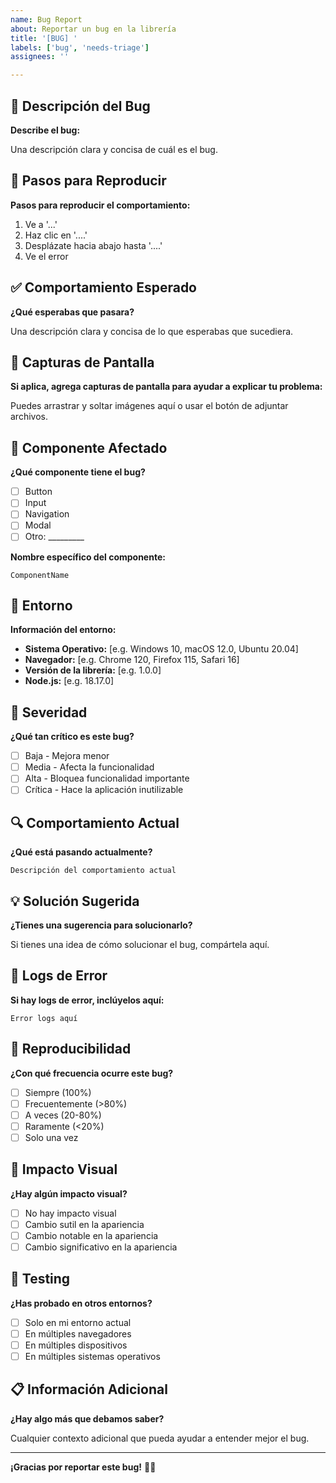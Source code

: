 ```yaml
---
name: Bug Report
about: Reportar un bug en la librería
title: '[BUG] '
labels: ['bug', 'needs-triage']
assignees: ''

---
```


## 🐛 Descripción del Bug

**Describe el bug:**

Una descripción clara y concisa de cuál es el bug.

## 🔧 Pasos para Reproducir

**Pasos para reproducir el comportamiento:**

1. Ve a '...'
2. Haz clic en '....'
3. Desplázate hacia abajo hasta '....'
4. Ve el error

## ✅ Comportamiento Esperado

**¿Qué esperabas que pasara?**

Una descripción clara y concisa de lo que esperabas que sucediera.

## 📸 Capturas de Pantalla

**Si aplica, agrega capturas de pantalla para ayudar a explicar tu problema:**

Puedes arrastrar y soltar imágenes aquí o usar el botón de adjuntar archivos.

## 🎯 Componente Afectado

**¿Qué componente tiene el bug?**

- [ ] Button
- [ ] Input
- [ ] Navigation
- [ ] Modal
- [ ] Otro: _________

**Nombre específico del componente:**
```
ComponentName
```

## 📱 Entorno

**Información del entorno:**

- **Sistema Operativo:** [e.g. Windows 10, macOS 12.0, Ubuntu 20.04]
- **Navegador:** [e.g. Chrome 120, Firefox 115, Safari 16]
- **Versión de la librería:** [e.g. 1.0.0]
- **Node.js:** [e.g. 18.17.0]

## 🚨 Severidad

**¿Qué tan crítico es este bug?**

- [ ] Baja - Mejora menor
- [ ] Media - Afecta la funcionalidad
- [ ] Alta - Bloquea funcionalidad importante
- [ ] Crítica - Hace la aplicación inutilizable

## 🔍 Comportamiento Actual

**¿Qué está pasando actualmente?**

```
Descripción del comportamiento actual
```

## 💡 Solución Sugerida

**¿Tienes una sugerencia para solucionarlo?**

Si tienes una idea de cómo solucionar el bug, compártela aquí.

## 📝 Logs de Error

**Si hay logs de error, inclúyelos aquí:**

```
Error logs aquí
```

## 🔄 Reproducibilidad

**¿Con qué frecuencia ocurre este bug?**

- [ ] Siempre (100%)
- [ ] Frecuentemente (>80%)
- [ ] A veces (20-80%)
- [ ] Raramente (<20%)
- [ ] Solo una vez

## 🎨 Impacto Visual

**¿Hay algún impacto visual?**

- [ ] No hay impacto visual
- [ ] Cambio sutil en la apariencia
- [ ] Cambio notable en la apariencia
- [ ] Cambio significativo en la apariencia

## 🧪 Testing

**¿Has probado en otros entornos?**

- [ ] Solo en mi entorno actual
- [ ] En múltiples navegadores
- [ ] En múltiples dispositivos
- [ ] En múltiples sistemas operativos

## 📋 Información Adicional

**¿Hay algo más que debamos saber?**

Cualquier contexto adicional que pueda ayudar a entender mejor el bug.

---

**¡Gracias por reportar este bug!** 🐛✨
